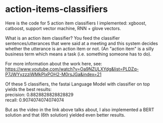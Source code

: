 # action-items-classifiers
Here is the code for 5 action item classifiers I implemented: xgboost, catboost, support vector machine, RNN + glove vectors. <br>

What is an action item classifier? You feed the classifier sentences/utterances that were said at a meeting and this system decides whether the utterance is an action item or not. (An "action item" is a silly business term which means a task (i.e. something someone has to do).

For more information about the work here, see: https://www.youtube.com/watch?v=Oa9NZULXYdg&list=PLDZq-P7JWYyzzziWMkPlxPOH2-M0rsJGa&index=21


Of these 5 classifiers, the fastai Language Model with classifier on top yields the best results:<br>
precision: 0.8828828828828829 <br>
recall: 0.9074074074074074 <br>

But as the video in the link above talks about, I also implemented a BERT solution and that (6th solution) yielded even better results.
